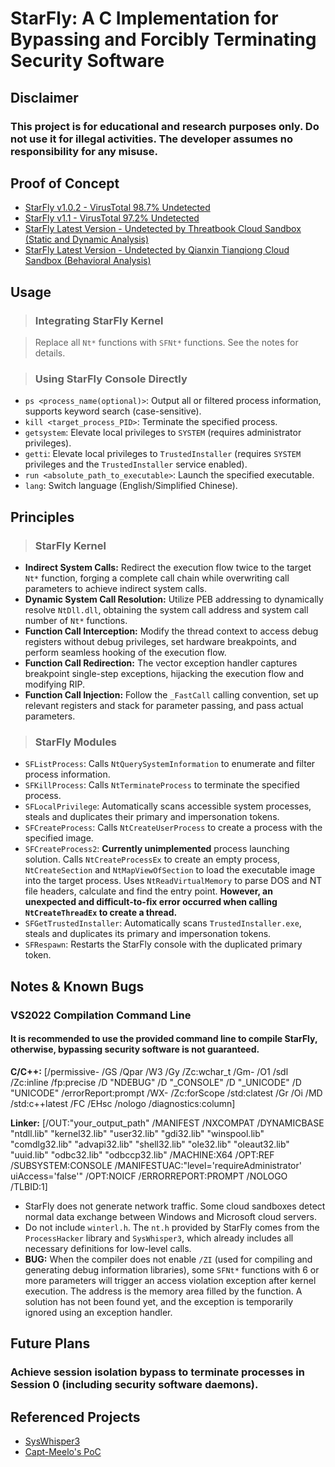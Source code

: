 # StarFly: A C Implementation for Bypassing and Forcibly Terminating Security Software

## Disclaimer

### This project is for educational and research purposes only. Do not use it for illegal activities. The developer assumes no responsibility for any misuse.

## Proof of Concept

*   [StarFly v1.0.2 - VirusTotal 98.7% Undetected](https://www.virustotal.com/gui/file/321eef750933d188ee0a7e9a893fba33514437b3362b14bd591f8cc505e22c5b)
*   [StarFly v1.1 - VirusTotal 97.2% Undetected](https://www.virustotal.com/gui/file/d0b39e61377ceee6f7f6f2fecf527f4f4db4274a558647a589110586f2070cdb)
*   [StarFly Latest Version - Undetected by Threatbook Cloud Sandbox (Static and Dynamic Analysis)](https://s.threatbook.com/report/file/d0b39e61377ceee6f7f6f2fecf527f4f4db4274a558647a589110586f2070cdb)
*   [StarFly Latest Version - Undetected by Qianxin Tianqiong Cloud Sandbox (Behavioral Analysis)](https://sandbox.qianxin.com/tq/report/toViewReport.do?rid=d8a1acff401216f56b662295792668cc&sk=99089590)

## Usage

> ### Integrating StarFly Kernel

> Replace all `Nt*` functions with `SFNt*` functions. See the notes for details.

> ### Using StarFly Console Directly

*   `ps <process_name(optional)>`: Output all or filtered process information, supports keyword search (case-sensitive).
*   `kill <target_process_PID>`: Terminate the specified process.
*   `getsystem`: Elevate local privileges to `SYSTEM` (requires administrator privileges).
*   `getti`: Elevate local privileges to `TrustedInstaller` (requires `SYSTEM` privileges and the `TrustedInstaller` service enabled).
*   `run <absolute_path_to_executable>`: Launch the specified executable.
*   `lang`: Switch language (English/Simplified Chinese).

## Principles

> ### StarFly Kernel

*   **Indirect System Calls:** Redirect the execution flow twice to the target `Nt*` function, forging a complete call chain while overwriting call parameters to achieve indirect system calls.
*   **Dynamic System Call Resolution:** Utilize PEB addressing to dynamically resolve `NtDll.dll`, obtaining the system call address and system call number of `Nt*` functions.
*   **Function Call Interception:** Modify the thread context to access debug registers without debug privileges, set hardware breakpoints, and perform seamless hooking of the execution flow.
*   **Function Call Redirection:** The vector exception handler captures breakpoint single-step exceptions, hijacking the execution flow and modifying RIP.
*   **Function Call Injection:** Follow the `_FastCall` calling convention, set up relevant registers and stack for parameter passing, and pass actual parameters.

> ### StarFly Modules

*   `SFListProcess`: Calls `NtQuerySystemInformation` to enumerate and filter process information.
*   `SFKillProcess`: Calls `NtTerminateProcess` to terminate the specified process.
*   `SFLocalPrivilege`: Automatically scans accessible system processes, steals and duplicates their primary and impersonation tokens.
*   `SFCreateProcess`: Calls `NtCreateUserProcess` to create a process with the specified image.
*   `SFCreateProcess2`: **Currently unimplemented** process launching solution. Calls `NtCreateProcessEx` to create an empty process, `NtCreateSection` and `NtMapViewOfSection` to load the executable image into the target process. Uses `NtReadVirtualMemory` to parse DOS and NT file headers, calculate and find the entry point. **However, an unexpected and difficult-to-fix error occurred when calling `NtCreateThreadEx` to create a thread.**
*   `SFGetTrustedInstaller`: Automatically scans `TrustedInstaller.exe`, steals and duplicates its primary and impersonation tokens.
*   `SFRespawn`: Restarts the StarFly console with the duplicated primary token.

## Notes & Known Bugs

### VS2022 Compilation Command Line

#### It is recommended to use the provided command line to compile StarFly, otherwise, bypassing security software is not guaranteed.

**C/C++:** [/permissive- /GS /Qpar /W3 /Gy /Zc:wchar_t /Gm- /O1 /sdl /Zc:inline /fp:precise /D "NDEBUG" /D "_CONSOLE" /D "_UNICODE" /D "UNICODE" /errorReport:prompt /WX- /Zc:forScope /std:clatest /Gr /Oi /MD /std:c++latest /FC /EHsc /nologo /diagnostics:column]

**Linker:** [/OUT:"your_output_path" /MANIFEST /NXCOMPAT /DYNAMICBASE "ntdll.lib" "kernel32.lib" "user32.lib" "gdi32.lib" "winspool.lib" "comdlg32.lib" "advapi32.lib" "shell32.lib" "ole32.lib" "oleaut32.lib" "uuid.lib" "odbc32.lib" "odbccp32.lib" /MACHINE:X64 /OPT:REF /SUBSYSTEM:CONSOLE /MANIFESTUAC:"level='requireAdministrator' uiAccess='false'" /OPT:NOICF /ERRORREPORT:PROMPT /NOLOGO /TLBID:1]

*   StarFly does not generate network traffic. Some cloud sandboxes detect normal data exchange between Windows and Microsoft cloud servers.
*   Do not include `winterl.h`. The `nt.h` provided by StarFly comes from the `ProcessHacker` library and `SysWhisper3`, which already includes all necessary definitions for low-level calls.
*   **BUG:** When the compiler does not enable `/ZI` (used for compiling and generating debug information libraries), some `SFNt*` functions with 6 or more parameters will trigger an access violation exception after kernel execution. The address is the memory area filled by the function. A solution has not been found yet, and the exception is temporarily ignored using an exception handler.

## Future Plans

### Achieve session isolation bypass to terminate processes in Session 0 (including security software daemons).

## Referenced Projects

*   [SysWhisper3](https://github.com/klezVirus/SysWhispers3)
*   [Capt-Meelo's PoC](https://github.com/capt-meelo/NtCreateUserProcess)
